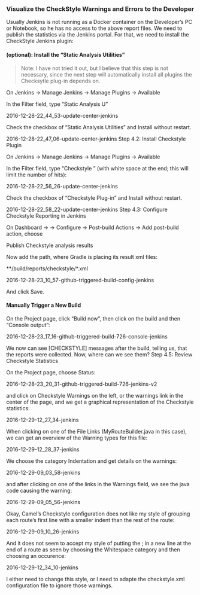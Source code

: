 ### Visualize the CheckStyle Warnings and Errors to the Developer

Usually Jenkins is not running as a Docker container on the Developer’s PC or Notebook, so he has no access to the above report files. We need to publish the statistics via the Jenkins portal. For that, we need to install the CheckStyle Jenkins plugin:

#### (optional): Install the “Static Analysis Utilities”

>Note: I have not tried it out, but I believe that this step is not necessary, since the next step will automatically install all plugins the Checksytle plug-in depends on.

On Jenkins -> Manage Jenkins -> Manage Plugins -> Available

In the Filter field, type “Static Analysis U”

2016-12-28-22_44_53-update-center-jenkins

Check the checkbox of “Static Analysis Utilities” and Install without restart.

2016-12-28-22_47_06-update-center-jenkins
Step 4.2: Install Checkstyle Plugin

On Jenkins -> Manage Jenkins -> Manage Plugins -> Available

In the Filter field, type “Checkstyle ” (with white space at the end; this will limit the number of hits):

2016-12-28-22_56_26-update-center-jenkins

Check the checkbox of “Checkstyle Plug-in” and Install without restart.

2016-12-28-22_58_22-update-center-jenkins
Step 4.3: Configure Checkstyle Reporting in Jenkins

On Dashboard -> <your Project> -> Configure -> Post-build Actions -> Add post-build action, choose

Publish Checkstyle analysis results

Now add the path, where Gradle is placing its result xml files:

**/build/reports/checkstyle/*.xml

2016-12-28-23_10_57-github-triggered-build-config-jenkins

And click Save.

#### Manually Trigger a New Build

On the Project page, click “Build now”, then click on the build and then “Console output”:

2016-12-28-23_17_16-github-triggered-build-726-console-jenkins

We now can see [CHECKSTYLE] messages after the build, telling us, that the reports were collected. Now, where can we see them?
Step 4.5: Review Checkstyle Statistics

On the Project page, choose Status:

2016-12-28-23_20_31-github-triggered-build-726-jenkins-v2

and click on Checkstyle Warnings on the left, or the warnings link in the center of the page, and we get a graphical representation of the Checkstyle statistics:

2016-12-29-12_27_34-jenkins

When clicking on one of the File Links (MyRouteBuilder.java in this case), we can get an overview of the Warning types for this file:

2016-12-29-12_28_37-jenkins

We choose the category Indentation and get details on the warnings:

2016-12-29-09_03_58-jenkins

and after clicking on one of the links in the Warnings field, we see the java code causing the warning:

2016-12-29-09_05_56-jenkins

Okay, Camel’s Checkstyle configuration does not like my style of grouping each route’s first line with a smaller indent than the rest of the route:

2016-12-29-09_10_26-jenkins

And it does not seem to accept my style of putting the ; in a new line at the end of a route as seen by choosing the Whitespace category and then choosing an occurence:

2016-12-29-12_34_10-jenkins

I either need to change this style, or I need to adapte the checkstyle.xml configuration file to ignore those warnings.
